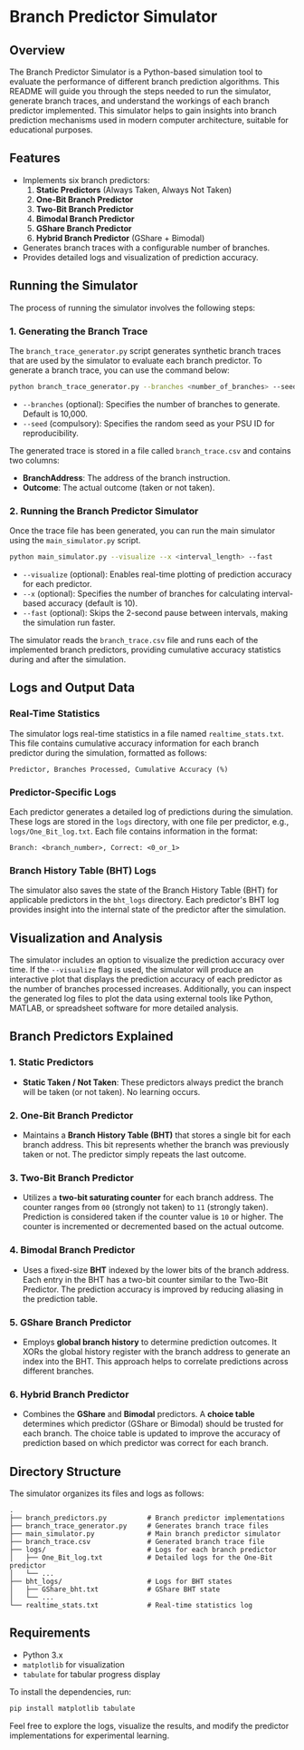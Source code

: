 # Branch Predictor Simulator

## Overview
The Branch Predictor Simulator is a Python-based simulation tool to evaluate the performance of different branch prediction algorithms. This README will guide you through the steps needed to run the simulator, generate branch traces, and understand the workings of each branch predictor implemented. This simulator helps to gain insights into branch prediction mechanisms used in modern computer architecture, suitable for educational purposes.

## Features
- Implements six branch predictors:
  1. **Static Predictors** (Always Taken, Always Not Taken)
  2. **One-Bit Branch Predictor**
  3. **Two-Bit Branch Predictor**
  4. **Bimodal Branch Predictor**
  5. **GShare Branch Predictor**
  6. **Hybrid Branch Predictor** (GShare + Bimodal)
- Generates branch traces with a configurable number of branches.
- Provides detailed logs and visualization of prediction accuracy.

## Running the Simulator
The process of running the simulator involves the following steps:

### 1. Generating the Branch Trace
The `branch_trace_generator.py` script generates synthetic branch traces that are used by the simulator to evaluate each branch predictor. To generate a branch trace, you can use the command below:

```sh
python branch_trace_generator.py --branches <number_of_branches> --seed <random_seed>
```

- `--branches` (optional): Specifies the number of branches to generate. Default is 10,000.
- `--seed` (compulsory): Specifies the random seed as your PSU ID for reproducibility.

The generated trace is stored in a file called `branch_trace.csv` and contains two columns:
- **BranchAddress**: The address of the branch instruction.
- **Outcome**: The actual outcome (taken or not taken).

### 2. Running the Branch Predictor Simulator
Once the trace file has been generated, you can run the main simulator using the `main_simulator.py` script.

```sh
python main_simulator.py --visualize --x <interval_length> --fast
```

- `--visualize` (optional): Enables real-time plotting of prediction accuracy for each predictor.
- `--x` (optional): Specifies the number of branches for calculating interval-based accuracy (default is 10).
- `--fast` (optional): Skips the 2-second pause between intervals, making the simulation run faster.

The simulator reads the `branch_trace.csv` file and runs each of the implemented branch predictors, providing cumulative accuracy statistics during and after the simulation.

## Logs and Output Data
### Real-Time Statistics
The simulator logs real-time statistics in a file named `realtime_stats.txt`. This file contains cumulative accuracy information for each branch predictor during the simulation, formatted as follows:

```
Predictor, Branches Processed, Cumulative Accuracy (%)
```

### Predictor-Specific Logs
Each predictor generates a detailed log of predictions during the simulation. These logs are stored in the `logs` directory, with one file per predictor, e.g., `logs/One_Bit_log.txt`. Each file contains information in the format:

```
Branch: <branch_number>, Correct: <0_or_1>
```

### Branch History Table (BHT) Logs
The simulator also saves the state of the Branch History Table (BHT) for applicable predictors in the `bht_logs` directory. Each predictor's BHT log provides insight into the internal state of the predictor after the simulation.

## Visualization and Analysis
The simulator includes an option to visualize the prediction accuracy over time. If the `--visualize` flag is used, the simulator will produce an interactive plot that displays the prediction accuracy of each predictor as the number of branches processed increases. Additionally, you can inspect the generated log files to plot the data using external tools like Python, MATLAB, or spreadsheet software for more detailed analysis.

## Branch Predictors Explained
### 1. Static Predictors
- **Static Taken / Not Taken**: These predictors always predict the branch will be taken (or not taken). No learning occurs.

### 2. One-Bit Branch Predictor
- Maintains a **Branch History Table (BHT)** that stores a single bit for each branch address. This bit represents whether the branch was previously taken or not. The predictor simply repeats the last outcome.

### 3. Two-Bit Branch Predictor
- Utilizes a **two-bit saturating counter** for each branch address. The counter ranges from `00` (strongly not taken) to `11` (strongly taken). Prediction is considered taken if the counter value is `10` or higher. The counter is incremented or decremented based on the actual outcome.

### 4. Bimodal Branch Predictor
- Uses a fixed-size **BHT** indexed by the lower bits of the branch address. Each entry in the BHT has a two-bit counter similar to the Two-Bit Predictor. The prediction accuracy is improved by reducing aliasing in the prediction table.

### 5. GShare Branch Predictor
- Employs **global branch history** to determine prediction outcomes. It XORs the global history register with the branch address to generate an index into the BHT. This approach helps to correlate predictions across different branches.

### 6. Hybrid Branch Predictor
- Combines the **GShare** and **Bimodal** predictors. A **choice table** determines which predictor (GShare or Bimodal) should be trusted for each branch. The choice table is updated to improve the accuracy of prediction based on which predictor was correct for each branch.

## Directory Structure
The simulator organizes its files and logs as follows:
```
.
├── branch_predictors.py          # Branch predictor implementations
├── branch_trace_generator.py     # Generates branch trace files
├── main_simulator.py             # Main branch predictor simulator
├── branch_trace.csv              # Generated branch trace file
├── logs/                         # Logs for each branch predictor
│   ├── One_Bit_log.txt           # Detailed logs for the One-Bit predictor
│   └── ...
├── bht_logs/                     # Logs for BHT states
│   ├── GShare_bht.txt            # GShare BHT state
│   └── ...
└── realtime_stats.txt            # Real-time statistics log
```

## Requirements
- Python 3.x
- `matplotlib` for visualization
- `tabulate` for tabular progress display

To install the dependencies, run:
```sh
pip install matplotlib tabulate
```

Feel free to explore the logs, visualize the results, and modify the predictor implementations for experimental learning.


